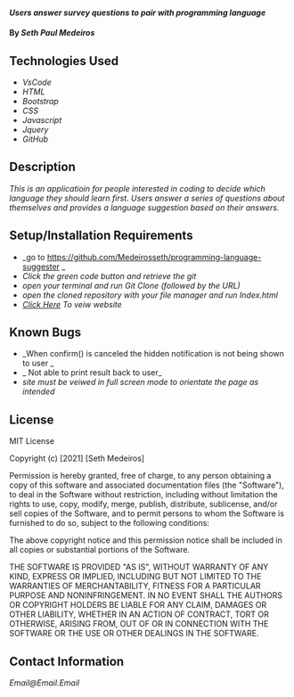 
#### _Users answer survey questions to pair with programming language_

#### By _Seth Paul Medeiros_

## Technologies Used

* _VsCode_
* _HTML_
* _Bootstrap_
* _CSS_
* _Javascript_
* _Jquery_
* _GitHub_

## Description

_This is an applicatioin for people interested in coding to decide which language they should learn first. Users answer a series of questions about themselves and provides a language suggestion based on their answers._

## Setup/Installation Requirements

* _go to https://github.com/Medeirosseth/programming-language-suggester _
* _Click the green code button and retrieve the git_
* _open your terminal and run Git Clone (followed by the URL)_
* _open the cloned repository with your file manager and run Index.html_
* _[Click Here](https://medeirosseth.github.io/programming-language-suggester) To veiw website_


## Known Bugs

* _When confirm() is canceled the hidden notification is not being shown to user _
* _ Not able to print result back to user_
* _site must be veiwed in full screen mode to orientate the page as intended_

## License

MIT License

Copyright (c) [2021] [Seth Medeiros]

Permission is hereby granted, free of charge, to any person obtaining a copy
of this software and associated documentation files (the "Software"), to deal
in the Software without restriction, including without limitation the rights
to use, copy, modify, merge, publish, distribute, sublicense, and/or sell
copies of the Software, and to permit persons to whom the Software is
furnished to do so, subject to the following conditions:

The above copyright notice and this permission notice shall be included in all
copies or substantial portions of the Software.

THE SOFTWARE IS PROVIDED "AS IS", WITHOUT WARRANTY OF ANY KIND, EXPRESS OR
IMPLIED, INCLUDING BUT NOT LIMITED TO THE WARRANTIES OF MERCHANTABILITY,
FITNESS FOR A PARTICULAR PURPOSE AND NONINFRINGEMENT. IN NO EVENT SHALL THE
AUTHORS OR COPYRIGHT HOLDERS BE LIABLE FOR ANY CLAIM, DAMAGES OR OTHER
LIABILITY, WHETHER IN AN ACTION OF CONTRACT, TORT OR OTHERWISE, ARISING FROM,
OUT OF OR IN CONNECTION WITH THE SOFTWARE OR THE USE OR OTHER DEALINGS IN THE
SOFTWARE.

## Contact Information

_Email@Email.Email_
